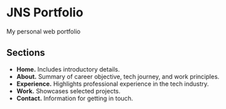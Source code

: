 # JNS Portfolio

My personal web portfolio

## Sections

- **Home.** Includes introductory details.
- **About.** Summary of career objective, tech journey, and work principles.
- **Experience.** Highlights professional experience in the tech industry.
- **Work.** Showcases selected projects.
- **Contact.** Information for getting in touch.